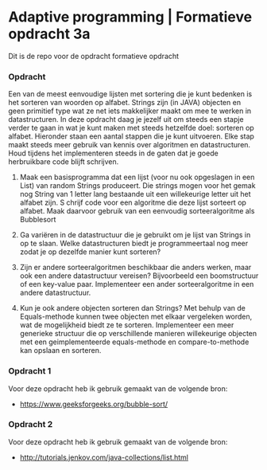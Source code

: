 # Adaptive programming | Formatieve opdracht 3a

Dit is de repo voor de opdracht formatieve opdracht

### Opdracht

Een van de meest eenvoudige lijsten met sortering die je kunt bedenken is het sorteren van woorden op alfabet. 
Strings zijn (in JAVA) objecten en geen primitief type wat ze net iets makkelijker maakt om mee te werken in 
datastructuren. 
In deze opdracht daag je jezelf uit om steeds een stapje verder te gaan in wat je kunt maken met steeds hetzelfde doel: 
sorteren op alfabet. 
Hieronder staan een aantal stappen die je kunt uitvoeren. 
Elke stap maakt steeds meer gebruik van kennis over algoritmen en datastructuren. 
Houd tijdens het implementeren steeds in de gaten dat je goede herbruikbare code blijft schrijven.

1. Maak een basisprogramma dat een lijst (voor nu ook opgeslagen in een List) van random Strings produceert. 
Die strings mogen voor het gemak nog String van 1 letter lang bestaande uit een willekeurige letter 
uit het alfabet zijn. S
chrijf code voor een algoritme die deze lijst sorteert op alfabet. Maak daarvoor gebruik van een eenvoudig 
sorteeralgoritme als Bubblesort

2. Ga variëren in de datastructuur die je gebruikt om je lijst van Strings in op te slaan. 
Welke datastructuren biedt je programmeertaal nog meer zodat je op dezelfde manier kunt sorteren?

3. Zijn er andere sorteeralgoritmen beschikbaar die anders werken, maar ook een andere datastructuur vereisen? 
Bijvoorbeeld een boomstructuur of een key-value paar. 
Implementeer een ander sorteeralgoritme in een andere datastructuur.

4. Kun je ook andere objecten sorteren dan Strings? 
Met behulp van de Equals-methode kunnen twee objecten met elkaar vergeleken worden, 
wat de mogelijkheid biedt ze te sorteren. 
Implementeer een meer generieke structuur die op verschillende manieren willekeurige objecten 
met een geimplementeerde equals-methode en compare-to-methode kan opslaan en sorteren.


### Opdracht 1
Voor deze opdracht heb ik gebruik gemaakt van de volgende bron: 
- https://www.geeksforgeeks.org/bubble-sort/

### Opdracht 2
Voor deze opdracht heb ik gebruik gemaakt van de volgende bron: 
- http://tutorials.jenkov.com/java-collections/list.html